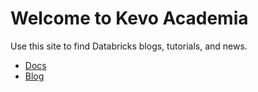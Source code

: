 # Welcome to Kevo Academia

Use this site to find Databricks blogs, tutorials, and news.

- [Docs](/getting-started/setting-up-your-first-databricks-free-edition-environment)
- [Blog](/blog)
